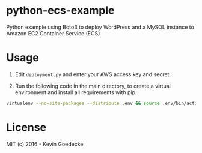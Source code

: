 # python-ecs-example
Python example using Boto3 to deploy WordPress and a MySQL instance to Amazon EC2 Container Service (ECS)

# Usage
1. Edit `deployment.py` and enter your AWS access key and secret.

2. Run the following code in the main directory, to create a virtual environment and install all requirements with pip.

```bash
virtualenv --no-site-packages --distribute .env && source .env/bin/activate && pip install -r requirements.txt
```
# License
MIT (c) 2016 - Kevin Goedecke
